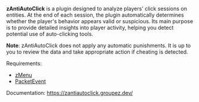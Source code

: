 **zAntiAutoClick** is a plugin designed to analyze players' click sessions on entities. At the end of each session, the plugin automatically determines whether the player's behavior appears valid or suspicious.
Its main purpose is to provide detailed insights into player activity, helping you detect potential use of auto-clicking tools.

**Note**: zAntiAutoClick does not apply any automatic punishments. It is up to you to review the data and take appropriate action if cheating is detected.

Requirements:
- [zMenu](https://modrinth.com/plugin/zmenu)
- [PacketEvent](https://modrinth.com/plugin/packetevents)

Documentation: https://zantiautoclick.groupez.dev/
